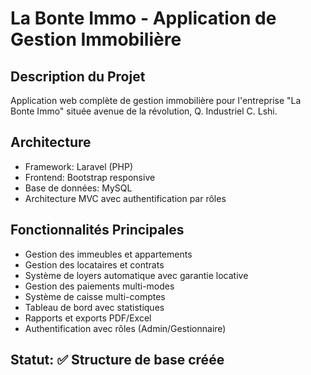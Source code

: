 # La Bonte Immo - Application de Gestion Immobilière

## Description du Projet
Application web complète de gestion immobilière pour l'entreprise "La Bonte Immo" située avenue de la révolution, Q. Industriel C. Lshi.

## Architecture
- Framework: Laravel (PHP)
- Frontend: Bootstrap responsive
- Base de données: MySQL
- Architecture MVC avec authentification par rôles

## Fonctionnalités Principales
- Gestion des immeubles et appartements
- Gestion des locataires et contrats
- Système de loyers automatique avec garantie locative
- Gestion des paiements multi-modes
- Système de caisse multi-comptes
- Tableau de bord avec statistiques
- Rapports et exports PDF/Excel
- Authentification avec rôles (Admin/Gestionnaire)

## Statut: ✅ Structure de base créée